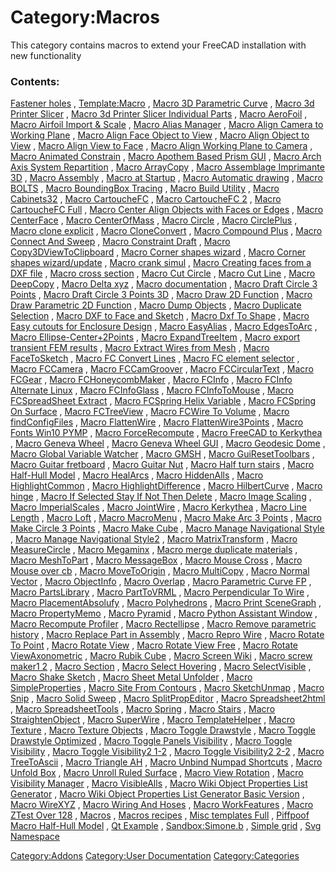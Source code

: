 # Category:Macros
This category contains macros to extend your FreeCAD installation with new functionality

### Contents:

[Fastener holes](Fastener_holes.md) , [Template:Macro](Template:Macro.md) , [Macro 3D Parametric Curve](Macro_3D_Parametric_Curve.md) , [Macro 3d Printer Slicer](Macro_3d_Printer_Slicer.md) , [Macro 3d Printer Slicer Individual Parts](Macro_3d_Printer_Slicer_Individual_Parts.md) , [Macro AeroFoil](Macro_AeroFoil.md) , [Macro Airfoil Import & Scale](Macro_Airfoil_Import_&_Scale.md) , [Macro Alias Manager](Macro_Alias_Manager.md) , [Macro Align Camera to Working Plane](Macro_Align_Camera_to_Working_Plane.md) , [Macro Align Face Object to View](Macro_Align_Face_Object_to_View.md) , [Macro Align Object to View](Macro_Align_Object_to_View.md) , [Macro Align View to Face](Macro_Align_View_to_Face.md) , [Macro Align Working Plane to Camera](Macro_Align_Working_Plane_to_Camera.md) , [Macro Animated Constrain](Macro_Animated_Constrain.md) , [Macro Apothem Based Prism GUI](Macro_Apothem_Based_Prism_GUI.md) , [Macro Arch Axis System Repartition](Macro_Arch_Axis_System_Repartition.md) , [Macro ArrayCopy](Macro_ArrayCopy.md) , [Macro Assemblage Imprimante 3D](Macro_Assemblage_Imprimante_3D.md) , [Macro Assembly](Macro_Assembly.md) , [Macro at Startup](Macro_at_Startup.md) , [Macro Automatic drawing](Macro_Automatic_drawing.md) , [Macro BOLTS](Macro_BOLTS.md) , [Macro BoundingBox Tracing](Macro_BoundingBox_Tracing.md) , [Macro Build Utility](Macro_Build_Utility.md) , [Macro Cabinets32](Macro_Cabinets32.md) , [Macro CartoucheFC](Macro_CartoucheFC.md) , [Macro CartoucheFC 2](Macro_CartoucheFC_2.md) , [Macro CartoucheFC Full](Macro_CartoucheFC_Full.md) , [Macro Center Align Objects with Faces or Edges](Macro_Center_Align_Objects_with_Faces_or_Edges.md) , [Macro CenterFace](Macro_CenterFace.md) , [Macro CenterOfMass](Macro_CenterOfMass.md) , [Macro Circle](Macro_Circle.md) , [Macro CirclePlus](Macro_CirclePlus.md) , [Macro clone explicit](Macro_clone_explicit.md) , [Macro CloneConvert](Macro_CloneConvert.md) , [Macro Compound Plus](Macro_Compound_Plus.md) , [Macro Connect And Sweep](Macro_Connect_And_Sweep.md) , [Macro Constraint Draft](Macro_Constraint_Draft.md) , [Macro Copy3DViewToClipboard](Macro_Copy3DViewToClipboard.md) , [Macro Corner shapes wizard](Macro_Corner_shapes_wizard.md) , [Macro Corner shapes wizard/update](Macro_Corner_shapes_wizard/update.md) , [Macro crank simul](Macro_crank_simul.md) , [Macro Creating faces from a DXF file](Macro_Creating_faces_from_a_DXF_file.md) , [Macro cross section](Macro_cross_section.md) , [Macro Cut Circle](Macro_Cut_Circle.md) , [Macro Cut Line](Macro_Cut_Line.md) , [Macro DeepCopy](Macro_DeepCopy.md) , [Macro Delta xyz](Macro_Delta_xyz.md) , [Macro documentation](Macro_documentation.md) , [Macro Draft Circle 3 Points](Macro_Draft_Circle_3_Points.md) , [Macro Draft Circle 3 Points 3D](Macro_Draft_Circle_3_Points_3D.md) , [Macro Draw 2D Function](Macro_Draw_2D_Function.md) , [Macro Draw Parametric 2D Function](Macro_Draw_Parametric_2D_Function.md) , [Macro Dump Objects](Macro_Dump_Objects.md) , [Macro Duplicate Selection](Macro_Duplicate_Selection.md) , [Macro DXF to Face and Sketch](Macro_DXF_to_Face_and_Sketch.md) , [Macro Dxf To Shape](Macro_Dxf_To_Shape.md) , [Macro Easy cutouts for Enclosure Design](Macro_Easy_cutouts_for_Enclosure_Design.md) , [Macro EasyAlias](Macro_EasyAlias.md) , [Macro EdgesToArc](Macro_EdgesToArc.md) , [Macro Ellipse-Center+2Points](Macro_Ellipse-Center+2Points.md) , [Macro ExpandTreeItem](Macro_ExpandTreeItem.md) , [Macro export transient FEM results](Macro_export_transient_FEM_results.md) , [Macro Extract Wires from Mesh](Macro_Extract_Wires_from_Mesh.md) , [Macro FaceToSketch](Macro_FaceToSketch.md) , [Macro FC Convert Lines](Macro_FC_Convert_Lines.md) , [Macro FC element selector](Macro_FC_element_selector.md) , [Macro FCCamera](Macro_FCCamera.md) , [Macro FCCamGroover](Macro_FCCamGroover.md) , [Macro FCCircularText](Macro_FCCircularText.md) , [Macro FCGear](Macro_FCGear.md) , [Macro FCHoneycombMaker](Macro_FCHoneycombMaker.md) , [Macro FCInfo](Macro_FCInfo.md) , [Macro FCInfo Alternate Linux](Macro_FCInfo_Alternate_Linux.md) , [Macro FCInfoGlass](Macro_FCInfoGlass.md) , [Macro FCInfoToMouse](Macro_FCInfoToMouse.md) , [Macro FCSpreadSheet Extract](Macro_FCSpreadSheet_Extract.md) , [Macro FCSpring Helix Variable](Macro_FCSpring_Helix_Variable.md) , [Macro FCSpring On Surface](Macro_FCSpring_On_Surface.md) , [Macro FCTreeView](Macro_FCTreeView.md) , [Macro FCWire To Volume](Macro_FCWire_To_Volume.md) , [Macro findConfigFiles](Macro_findConfigFiles.md) , [Macro FlattenWire](Macro_FlattenWire.md) , [Macro FlattenWire3Points](Macro_FlattenWire3Points.md) , [Macro Fonts Win10 PYMP](Macro_Fonts_Win10_PYMP.md) , [Macro ForceRecompute](Macro_ForceRecompute.md) , [Macro FreeCAD to Kerkythea](Macro_FreeCAD_to_Kerkythea.md) , [Macro Geneva Wheel](Macro_Geneva_Wheel.md) , [Macro Geneva Wheel GUI](Macro_Geneva_Wheel_GUI.md) , [Macro Geodesic Dome](Macro_Geodesic_Dome.md) , [Macro Global Variable Watcher](Macro_Global_Variable_Watcher.md) , [Macro GMSH](Macro_GMSH.md) , [Macro GuiResetToolbars](Macro_GuiResetToolbars.md) , [Macro Guitar fretboard](Macro_Guitar_fretboard.md) , [Macro Guitar Nut](Macro_Guitar_Nut.md) , [Macro Half turn stairs](Macro_Half_turn_stairs.md) , [Macro Half-Hull Model](Macro_Half-Hull_Model.md) , [Macro HealArcs](Macro_HealArcs.md) , [Macro HiddenAlls](Macro_HiddenAlls.md) , [Macro HighlightCommon](Macro_HighlightCommon.md) , [Macro HighlightDifference](Macro_HighlightDifference.md) , [Macro HilbertCurve](Macro_HilbertCurve.md) , [Macro hinge](Macro_hinge.md) , [Macro If Selected Stay If Not Then Delete](Macro_If_Selected_Stay_If_Not_Then_Delete.md) , [Macro Image Scaling](Macro_Image_Scaling.md) , [Macro ImperialScales](Macro_ImperialScales.md) , [Macro JointWire](Macro_JointWire.md) , [Macro Kerkythea](Macro_Kerkythea.md) , [Macro Line Length](Macro_Line_Length.md) , [Macro Loft](Macro_Loft.md) , [Macro MacroMenu](Macro_MacroMenu.md) , [Macro Make Arc 3 Points](Macro_Make_Arc_3_Points.md) , [Macro Make Circle 3 Points](Macro_Make_Circle_3_Points.md) , [Macro Make Cube](Macro_Make_Cube.md) , [Macro Manage Navigational Style](Macro_Manage_Navigational_Style.md) , [Macro Manage Navigational Style2](Macro_Manage_Navigational_Style2.md) , [Macro MatrixTransform](Macro_MatrixTransform.md) , [Macro MeasureCircle](Macro_MeasureCircle.md) , [Macro Megaminx](Macro_Megaminx.md) , [Macro merge duplicate materials](Macro_merge_duplicate_materials.md) , [Macro MeshToPart](Macro_MeshToPart.md) , [Macro MessageBox](Macro_MessageBox.md) , [Macro Mouse Cross](Macro_Mouse_Cross.md) , [Macro Mouse over cb](Macro_Mouse_over_cb.md) , [Macro MoveToOrigin](Macro_MoveToOrigin.md) , [Macro MultiCopy](Macro_MultiCopy.md) , [Macro Normal Vector](Macro_Normal_Vector.md) , [Macro ObjectInfo](Macro_ObjectInfo.md) , [Macro Overlap](Macro_Overlap.md) , [Macro Parametric Curve FP](Macro_Parametric_Curve_FP.md) , [Macro PartsLibrary](Macro_PartsLibrary.md) , [Macro PartToVRML](Macro_PartToVRML.md) , [Macro Perpendicular To Wire](Macro_Perpendicular_To_Wire.md) , [Macro PlacementAbsolufy](Macro_PlacementAbsolufy.md) , [Macro Polyhedrons](Macro_Polyhedrons.md) , [Macro Print SceneGraph](Macro_Print_SceneGraph.md) , [Macro PropertyMemo](Macro_PropertyMemo.md) , [Macro Pyramid](Macro_Pyramid.md) , [Macro Python Assistant Window](Macro_Python_Assistant_Window.md) , [Macro Recompute Profiler](Macro_Recompute_Profiler.md) , [Macro Rectellipse](Macro_Rectellipse.md) , [Macro Remove parametric history](Macro_Remove_parametric_history.md) , [Macro Replace Part in Assembly](Macro_Replace_Part_in_Assembly.md) , [Macro Repro Wire](Macro_Repro_Wire.md) , [Macro Rotate To Point](Macro_Rotate_To_Point.md) , [Macro Rotate View](Macro_Rotate_View.md) , [Macro Rotate View Free](Macro_Rotate_View_Free.md) , [Macro Rotate ViewAxonometric](Macro_Rotate_ViewAxonometric.md) , [Macro Rubik Cube](Macro_Rubik_Cube.md) , [Macro Screen Wiki](Macro_Screen_Wiki.md) , [Macro screw maker1 2](Macro_screw_maker1_2.md) , [Macro Section](Macro_Section.md) , [Macro Select Hovering](Macro_Select_Hovering.md) , [Macro SelectVisible](Macro_SelectVisible.md) , [Macro Shake Sketch](Macro_Shake_Sketch.md) , [Macro Sheet Metal Unfolder](Macro_Sheet_Metal_Unfolder.md) , [Macro SimpleProperties](Macro_SimpleProperties.md) , [Macro Site From Contours](Macro_Site_From_Contours.md) , [Macro SketchUnmap](Macro_SketchUnmap.md) , [Macro Snip](Macro_Snip.md) , [Macro Solid Sweep](Macro_Solid_Sweep.md) , [Macro SplitPropEditor](Macro_SplitPropEditor.md) , [Macro Spreadsheet2html](Macro_Spreadsheet2html.md) , [Macro SpreadsheetTools](Macro_SpreadsheetTools.md) , [Macro Spring](Macro_Spring.md) , [Macro Stairs](Macro_Stairs.md) , [Macro StraightenObject](Macro_StraightenObject.md) , [Macro SuperWire](Macro_SuperWire.md) , [Macro TemplateHelper](Macro_TemplateHelper.md) , [Macro Texture](Macro_Texture.md) , [Macro Texture Objects](Macro_Texture_Objects.md) , [Macro Toggle Drawstyle](Macro_Toggle_Drawstyle.md) , [Macro Toggle Drawstyle Optimized](Macro_Toggle_Drawstyle_Optimized.md) , [Macro Toggle Panels Visibility](Macro_Toggle_Panels_Visibility.md) , [Macro Toggle Visibility](Macro_Toggle_Visibility.md) , [Macro Toggle Visibility2 1-2](Macro_Toggle_Visibility2_1-2.md) , [Macro Toggle Visibility2 2-2](Macro_Toggle_Visibility2_2-2.md) , [Macro TreeToAscii](Macro_TreeToAscii.md) , [Macro Triangle AH](Macro_Triangle_AH.md) , [Macro Unbind Numpad Shortcuts](Macro_Unbind_Numpad_Shortcuts.md) , [Macro Unfold Box](Macro_Unfold_Box.md) , [Macro Unroll Ruled Surface](Macro_Unroll_Ruled_Surface.md) , [Macro View Rotation](Macro_View_Rotation.md) , [Macro Visibility Manager](Macro_Visibility_Manager.md) , [Macro VisibleAlls](Macro_VisibleAlls.md) , [Macro Wiki Object Properties List Generator](Macro_Wiki_Object_Properties_List_Generator.md) , [Macro Wiki Object Properties List Generator Basic Version](Macro_Wiki_Object_Properties_List_Generator_Basic_Version.md) , [Macro WireXYZ](Macro_WireXYZ.md) , [Macro Wiring And Hoses](Macro_Wiring_And_Hoses.md) , [Macro WorkFeatures](Macro_WorkFeatures.md) , [Macro ZTest Over 128](Macro_ZTest_Over_128.md) , [Macros](Macros.md) , [Macros recipes](Macros_recipes.md) , [Misc templates Full](Misc_templates_Full.md) , [Piffpoof Macro Half-Hull Model](Piffpoof_Macro_Half-Hull_Model.md) , [Qt Example](Qt_Example.md) , [Sandbox:Simone.b](Sandbox:Simone.b.md) , [Simple grid](Simple_grid.md) , [Svg Namespace](Svg_Namespace.md)

[Category:Addons](Category:Addons.md) [Category:User Documentation](Category:User_Documentation.md) [Category:Categories](Category:Categories.md)
